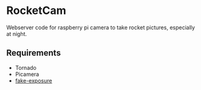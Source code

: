 # RocketCam
Webserver code for raspberry pi camera to take rocket pictures, especially at night. 

## Requirements

* Tornado
* Picamera
* [fake-exposure](https://github.com/JesseMFrey/fake-exposure)
